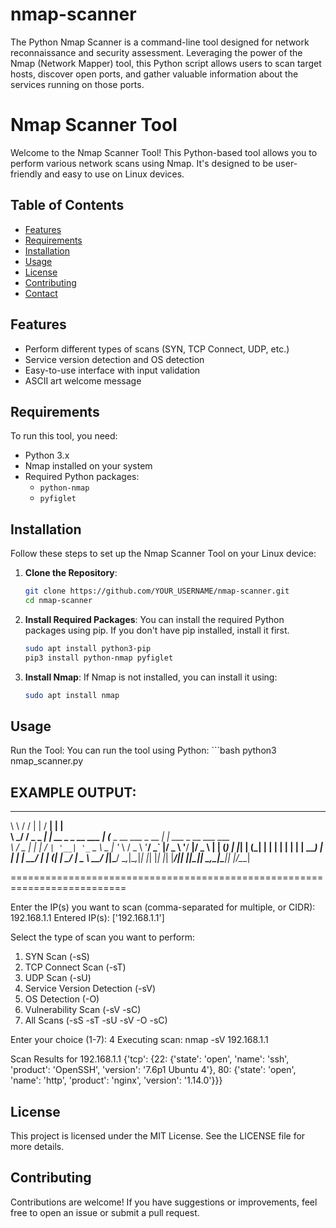 # nmap-scanner
The Python Nmap Scanner is a command-line tool designed for network reconnaissance and security assessment. Leveraging the power of the Nmap (Network Mapper) tool, this Python script allows users to scan target hosts, discover open ports, and gather valuable information about the services running on those ports. 

# Nmap Scanner Tool

Welcome to the Nmap Scanner Tool! This Python-based tool allows you to perform various network scans using Nmap. It's designed to be user-friendly and easy to use on Linux devices.

## Table of Contents

- [Features](#features)
- [Requirements](#requirements)
- [Installation](#installation)
- [Usage](#usage)
- [License](#license)
- [Contributing](#contributing)
- [Contact](#contact)

## Features

- Perform different types of scans (SYN, TCP Connect, UDP, etc.)
- Service version detection and OS detection
- Easy-to-use interface with input validation
- ASCII art welcome message

## Requirements

To run this tool, you need:

- Python 3.x
- Nmap installed on your system
- Required Python packages:
  - `python-nmap`
  - `pyfiglet`

## Installation

Follow these steps to set up the Nmap Scanner Tool on your Linux device:

1. **Clone the Repository**:
   ```bash
   git clone https://github.com/YOUR_USERNAME/nmap-scanner.git
   cd nmap-scanner
2. **Install Required Packages**: 
   You can install the required Python packages using pip. If you don't have pip installed, install it first.
    ```bash
    sudo apt install python3-pip   
    pip3 install python-nmap pyfiglet
3. **Install Nmap**:
 If Nmap is not installed, you can install it using:
    ```bash
    sudo apt install nmap

## Usage
Run the Tool: You can run the tool using Python:
    ```bash
    python3 nmap_scanner.py

## EXAMPLE OUTPUT:
  __     __            _                      _____                     _                     
  \ \   / /           | |                    / ____|                   | |                    
   \ \_/ /__  _   _ __| |_ __ _ _ __ ___    | (___  _ __   ___ _ __ __| | ___ _ __ ___  ___  
    \   / _ \| | | / _` | '__| '_ ` _ \    \___ \| '_ \ / _ \ '__/ _` |/ _ \ '__/ __|/ _ \ 
     | | (_) | |_| | (_| | |  | | | | | |   ____) | | | |  __/ | | (_| |  __/ |  \__ \  __/ 
     |_|\___/ \__,_|\__,_|_|  |_| |_| |_|  |_____/|_| |_|\___|_|  \__,_|\___|_|  |___/\___| 

==========================================================================

Enter the IP(s) you want to scan (comma-separated for multiple, or CIDR): 192.168.1.1
Entered IP(s): ['192.168.1.1']

Select the type of scan you want to perform:
1. SYN Scan (-sS)
2. TCP Connect Scan (-sT)
3. UDP Scan (-sU)
4. Service Version Detection (-sV)
5. OS Detection (-O)
6. Vulnerability Scan (-sV -sC)
7. All Scans (-sS -sT -sU -sV -O -sC)

Enter your choice (1-7): 4
Executing scan: nmap -sV 192.168.1.1

Scan Results for 192.168.1.1
{'tcp': {22: {'state': 'open', 'name': 'ssh', 'product': 'OpenSSH',
              'version': '7.6p1 Ubuntu 4'}, 
          80: {'state': 'open', 'name': 'http', 'product': 'nginx',
               'version': '1.14.0'}}}

## License
This project is licensed under the MIT License. See the LICENSE file for more details.

## Contributing
Contributions are welcome! If you have suggestions or improvements, feel free to open an issue or submit a pull request.

